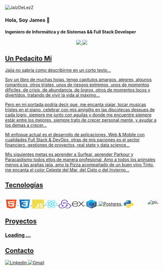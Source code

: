 <!--https://github.com/antonkomarev/github-profile-views-counter#readme-->
<!-- https://github.com/anuraghazra/github-readme-stats#customization -->
<p align="left"> <img src="https://komarev.com/ghpvc/?username=JalzDeLezZ&label=Profile%20views&color=0e75b6&style=flat" alt="JalzDeLezZ" /> </p>

### Hola, Soy James 👋
#### Ingeniero de Informática y de Sistemas && Full Stack Developer 
 
<div align="center">
  <a href="https://github.com/JalzDeLezZ">
  <img height="180em" src="https://github-readme-stats.vercel.app/api?username=JalzDeLezZ&show_icons=true&theme=github_dark&include_all_commits=true&count_private=true"/>
  <img height="180em" src="https://github-readme-stats.vercel.app/api/top-langs/?username=JalzDeLezZ&layout=compact&langs_count=7&theme=github_dark"/>
</div>

  ## Un Pedacito Mí
<p>
 Jajja no sabría como describirme en un corto texto...

Soy un libro de muchas hojas, tengo capitulos amargos, alegres, algunos romanticos, otros tristes, unos de riesgos extremos, unos de momentos dificiles, de crisis, de abundancia, de logros, otros de momentos locos y divertidos, tratando de vivir la vida al máximo...

Pero en mi portada podría decir que, me encanta viajar, tocar musicas tristes en el piano, celebrar con mis amig@s en las discotecas despues de cada logro, siempre me junto con aguilas y donde me encuentre siempre estár entre los mejores, siempre trato de crecer personal mente, y ayudar a los demas a crecer...

Mi enfoque actual es el desarrollo de aplicaciones, Web & Mobile con cualidades Full Stack & DevOps, otras de mis paciones es el sector financiero, gestiones de proyectos, real state y data science...

Mis siguientes metas es aprender a Surfear, aprender Parkour y Paracaidismo todos ellos de manera profesional, Amo a todos los animales menos a las arañas jajja, amo la Pizza acompañado de un buen vino Tinto, me encanta el color Celeste del Mar, del Cielo o del Invierno...


</p>

  ## Tecnologías
<div style="display: inline_block"><br>
  <img align="center" alt="HTML" height="30" width="40" src="https://raw.githubusercontent.com/devicons/devicon/master/icons/html5/html5-original.svg">
  <img align="center" alt="CSS" height="30" width="40" src="https://raw.githubusercontent.com/devicons/devicon/master/icons/css3/css3-original.svg">
  <img align="center" alt="Js" height="30" width="40" src="https://raw.githubusercontent.com/devicons/devicon/master/icons/javascript/javascript-plain.svg">
  <img align="center" alt="React" height="30" width="40" src="https://raw.githubusercontent.com/devicons/devicon/master/icons/react/react-original.svg">
  <img align="center" alt="Redux" height="30" width="40" src="https://raw.githubusercontent.com/devicons/devicon/master/icons/redux/redux-original.svg">
  <img align="center" alt="Express" height="30" width="40" src="https://raw.githubusercontent.com/devicons/devicon/master/icons/express/express-original.svg">
  <img align="center" alt="Sequelize" height="30" width="40" src="https://raw.githubusercontent.com/devicons/devicon/master/icons/sequelize/sequelize-original.svg">
  <img align="center" alt="Postgres" height="30" width="40" src="https://cdn.jsdelivr.net/gh/devicons/devicon/icons/postgresql/postgresql-original.svg">
  <img align="center" alt="Python" height="30" width="40" src="https://raw.githubusercontent.com/devicons/devicon/master/icons/python/python-original.svg">
  <img align="right" alt="pic" height="150" style="border-radius:50px;" src="#">
</div>
  
  ## Proyectos
 <h3>Loading ...</h3>

  ## Contacto
   
 <div>  
 <a 
    href="https://www.linkedin.com/in/james-jalz-delezz" 
    target="_blank">
    <img src="https://img.shields.io/badge/LinkedIn-0077b5?style=for-the-badge&logo=linkedin&logoColor=white" alt="Linkedin">
 </a>
  <a 
     href = "mailto:j4mes.delez@gmail.com" 
     target="_blank">
     <img src="https://img.shields.io/badge/-Gmail-%23333?style=for-the-badge&logo=gmail&logoColor=white" alt="Gmail">
 </a>
</div>
